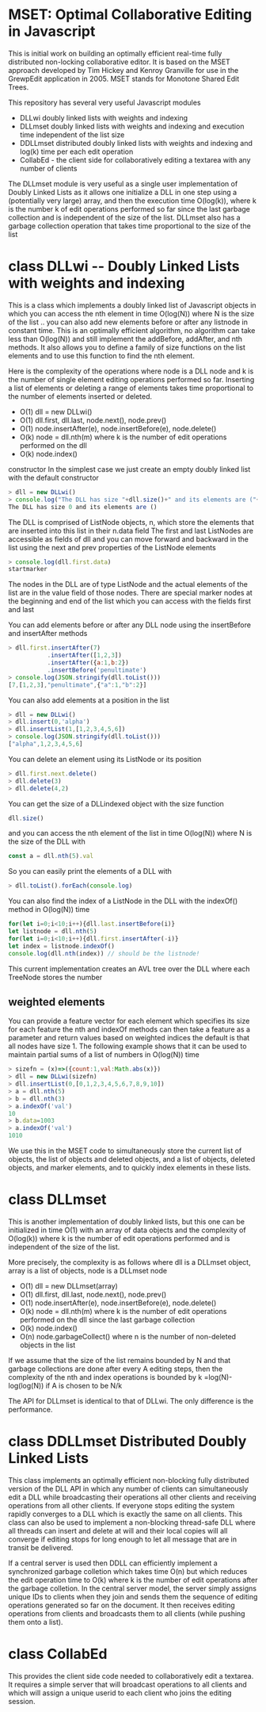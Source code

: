 # MSET: Optimal Collaborative Editing in Javascript

This is initial work on building an optimally efficient real-time fully distributed non-locking collaborative editor. 
It is based on the MSET approach developed by Tim Hickey and Kenroy Granville for use in the GrewpEdit application
in 2005. MSET stands for Monotone Shared Edit Trees.

This repository has several very useful Javascript modules

* DLLwi  doubly linked lists with weights and indexing
* DLLmset doubly linked lists with weights and indexing and execution time independent of the list size
* DDLLmset distributed doubly linked lists with weights and indexing and log(k) time per each edit operation
* CollabEd - the client side for collaboratively editing a textarea with any number of clients 

The DLLmset module is very useful as a single user implementation of Doubly Linked Lists as it allows one initialize a DLL in one step using a (potentially very large) array, and then the execution time O(log(k)), where k is the number k of edit operations performed so far since the last garbage collection and is independent of the size of the list. DLLmset also has a garbage collection operation that takes time proportional to the size of the list

# class DLLwi  -- Doubly Linked Lists with weights and indexing
This is a class which implements a doubly linked list of Javascript objects in which you can access the nth element in time O(log(N)) where N is the size of the list .. you can also add new elements before or after any listnode in constant time. This is an optimally efficient algorithm, no algorithm can take less than O(log(N)) and still implement the addBefore, addAfter, and nth methods. It also allows you to define a family of size functions on the list elements and to use this function to find the nth element.

Here is the complexity of the operations where node is a DLL node 
and k is the number of single element editing operations performed so far. Inserting a list of elements or deleting a range of elements takes time proportional to the number of elements inserted or deleted.

* O(1)  dll = new DLLwi()
* O(1)  dll.first, dll.last,  node.next(), node.prev()
* O(1)  node.insertAfter(e), node.insertBefore(e), node.delete()
* O(k)  node = dll.nth(m)  where k is the number of edit operations performed on the dll
* O(k)  node.index()

constructor
In the simplest case we just create an empty doubly linked list with the default constructor
```javascript
> dll = new DLLwi()
> console.log("The DLL has size "+dll.size()+" and its elements are ("+dll.toString()+")")
The DLL has size 0 and its elements are ()
```
The DLL is comprised of ListNode objects, n, which store the elements that are inserted into this list in their n.data field
The first and last ListNodes are accessible as fields of dll and you can move forward and backward in the
list using the next and prev properties of the ListNode elements
```javascript
> console.log(dll.first.data)
startmarker
```
The nodes in the DLL are of type ListNode and the actual elements of the list are in the value field of those nodes.
There are special marker nodes at the beginning and end of the list which you can access with the fields first and last

You can add elements before or after any DLL node using the insertBefore and insertAfter methods
```javascript
> dll.first.insertAfter(7)
           .insertAfter([1,2,3])
           .insertAfter({a:1,b:2})
           .insertBefore('penultimate')
> console.log(JSON.stringify(dll.toList()))
[7,[1,2,3],"penultimate",{"a":1,"b":2}]
```
You can also add elements at a position in the list
```javascript
> dll = new DLLwi()
> dll.insert(0,'alpha')
> dll.insertList(1,[1,2,3,4,5,6])
> console.log(JSON.stringify(dll.toList()))
["alpha",1,2,3,4,5,6]
```
You can delete an element using its ListNode or its position
```javascript
> dll.first.next.delete()
> dll.delete(3)
> dll.delete(4,2)
```
You can get the size of a DLLindexed object with the size function
```javascript
dll.size()
```
and you can access the nth element of the list in time O(log(N)) where N is the size of the DLL with
```javascript
const a = dll.nth(5).val
```
So you can easily print the elements of a DLL with
```javascript
> dll.toList().forEach(console.log)
```

You can also find the index of a ListNode in the DLL with the indexOf() method in O(log(N)) time
```javascript
for(let i=0;i<10;i++){dll.last.insertBefore(i)}
let listnode = dll.nth(5)
for(let i=0;i<10;i++){dll.first.insertAfter(-i)}
let index = listnode.indexOf()
console.log(dll.nth(index)) // should be the listnode!
```

This current implementation creates an AVL tree over the DLL where each TreeNode stores the number

## weighted elements 
You can provide a feature vector for each element which specifies its size for each feature
  the nth and indexOf methods can then take a feature as a parameter and return values based on weighted indices
  the default is that all nodes have size 1.
The following example shows that it can be used to maintain partial sums of a list of numbers in O(log(N)) time
  
```javascript
> sizefn = (x)=>({count:1,val:Math.abs(x)})
> dll = new DLLwi(sizefn)
> dll.insertList(0,[0,1,2,3,4,5,6,7,8,9,10])
> a = dll.nth(5)
> b = dll.nth(3)
> a.indexOf('val')
10
> b.data=1003
> a.indexOf('val')
1010
```
We use this in the MSET code to simultaneously store the current list of objects, the list of objects and deleted objects, and a list of objects, deleted objects, and marker elements, and to quickly index elements in these lists.

# class DLLmset
This is another implementation of doubly linked lists, but this one can be initialized in time O(1) with an array of data objects and the complexity of O(log(k)) where k is the number of edit operations performed and is independent of the size of the list. 

More precisely, the complexity is as follows where dll is a DLLmset object, array is a list of objects, node is a DLLmset node

* O(1)  dll = new DLLmset(array)
* O(1)  dll.first, dll.last,  node.next(), node.prev()
* O(1)  node.insertAfter(e), node.insertBefore(e), node.delete()
* O(k)  node = dll.nth(m)  where k is the number of edit operations performed on the dll since the last garbage collection
* O(k)  node.index()
* O(n)  node.garbageCollect()  where n is the number of non-deleted objects in the list

If we assume that the size of the list remains bounded by N and that garbage collections are done after every A editing steps, then the complexity of the nth and index operations is bounded by k =log(N)-log(log(N)) if A is chosen to be N/k

The API for DLLmset is identical to that of DLLwi. The only difference is the performance.

# class DDLLmset  Distributed Doubly Linked Lists
This class implements an optimally efficient non-blocking fully distributed version of the DLL API in which any number of clients can simultaneously edit a DLL while broadcasting their operations all other clients and receiving operations from all other clients. If everyone stops editing the system rapidly converges to a DLL which is exactly the same on all clients. This class can also be used to implement a non-blocking thread-safe DLL where all threads can insert and delete at will and their local copies will all converge if editing stops for long enough to let all message that are in transit be delivered.

If a central server is used then DDLL can efficiently implement a synchronized garbage colletion which takes time O(n) but which reduces the edit operation time to O(k) where k is the number of edit operations after the garbage colletion. In the central server model, the server simply assigns unique IDs to clients when they join and  sends them the sequence of editing operations generated so far on the document. It then receives editing operations from clients and broadcasts them to all clients (while pushing them onto a list).


# class CollabEd
This provides the client side code needed to collaboratively edit a textarea. It requires a simple server that will broadcast operations to all clients and which will assign a unique userid to each client who joins the editing session. 


